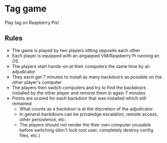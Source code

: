 # Tag game

Play tag on Raspberry Pis!

## Rules

- The game is played by two players sitting opposite each other
- Each player is equipped with an airgapped VM/Raspberry Pi running an OS
- The players start hands-on at their computers the same time by an adjudicator
- They each get 7 minutes to install as many backdoors as possible on the other player's computer
- The players then switch computers and try to find the backdoors installed by the other player and remove them in again 7 minutes
- Points are scored for each backdoor that was installed which still remained
  - What counts as a backdoor is at the discretion of the adjudicator
  - In general backdoors can be privaledge escalation, remote access, other persistence, etc.
  - The players should not render the their own computer unusable before switching (don't lock root user, completely destroy config files, etc.)
